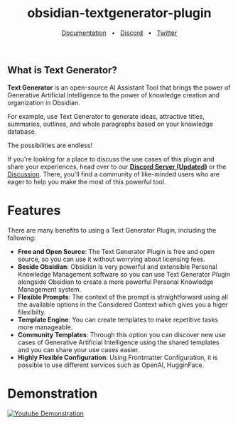 
<h1 align="center">obsidian-textgenerator-plugin</h1>

<div align="center">
  <a href="https://bit.ly/3ORwT00">Documentation</a>
  <span>&nbsp;&nbsp;•&nbsp;&nbsp;</span>
  <a href="https://discord.gg/BRYqetyjag">Discord</a>
  <span>&nbsp;&nbsp;•&nbsp;&nbsp;</span>
  <a href="https://img.shields.io/twitter/follow/TextGenPlugin?style=social)](https://twitter.com/intent/follow?screen_name=TextGenPlugin">Twitter</a>
  <br />
  <br />
  <br />
</div>

## What is Text Generator?

**Text Generator** is an open-source AI Assistant Tool that brings the power of Generative Artificial Intelligence to the power of knowledge creation and organization in Obsidian.

For example, use Text Generator to generate ideas, attractive titles, summaries, outlines, and whole paragraphs based on your knowledge database.

The possibilities are endless!


If you're looking for a place to discuss the use cases of this plugin and share your experiences, head over to our [**Discord Server (Updated)**](https://discord.gg/BRYqetyjag) or the [Discussion](https://github.com/nhaouari/obsidian-textgenerator-plugin/discussions/categories/use-cases). There, you'll find a community of like-minded users who are eager to help you make the most of this powerful tool.

# Features

There are many benefits to using a Text Generator Plugin, including the following:

* **Free and Open Source**: The Text Generator Plugin is free and open source, so you can use it without worrying about licensing fees.
* **Beside Obsidian**: Obsidian is very powerful and extensible Personal Knowledge Management software so you can use Text Generator Plugin alongside Obsidian to create a more powerful Personal Knowledge Management system.
* **Flexible Prompts**: The context of the prompt is straightforward using all the available options in the Considered Context which gives you a higer filexibilty.
* **Template Engine**: You can create templates to make repetitive tasks more manageable.
* **Community Templates**: Through this option you can discover new use cases of Generative Artificial Intelligence using the shared templates and you can share your use cases easier.
* **Highly Flexible Configuration**: Using Frontmatter Configuration, it is possible to use different services such as OpenAI, HugginFace.
# Demonstration 
[![Youtube Demonstration](https://img.youtube.com/vi/OergqWCdFKc/0.jpg)](https://www.youtube.com/watch?v=OergqWCdFKc)

